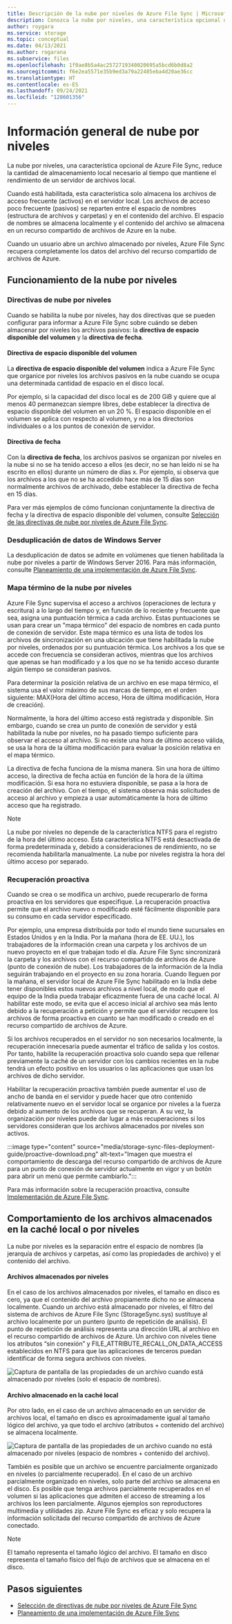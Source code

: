 ```yaml
---
title: Descripción de la nube por niveles de Azure File Sync | Microsoft Docs
description: Conozca la nube por niveles, una característica opcional de Azure File Sync. Los archivos a los que se accede con frecuencia se almacenan en caché localmente en el servidor; otros están organizados por niveles en Azure Files.
author: roygara
ms.service: storage
ms.topic: conceptual
ms.date: 04/13/2021
ms.author: rogarana
ms.subservice: files
ms.openlocfilehash: 1f0ae8b5a4ac2572719340020695a5bcd6b0d8a2
ms.sourcegitcommit: f6e2ea5571e35b9ed3a79a22485eba4d20ae36cc
ms.translationtype: HT
ms.contentlocale: es-ES
ms.lasthandoff: 09/24/2021
ms.locfileid: "128601356"
---
```

# <a name="cloud-tiering-overview"></a>Información general de nube por niveles

La nube por niveles, una característica opcional de Azure File Sync, reduce la cantidad de almacenamiento local necesario al tiempo que mantiene el rendimiento de un servidor de archivos local.

Cuando está habilitada, esta característica solo almacena los archivos de acceso frecuente (activos) en el servidor local. Los archivos de acceso poco frecuente (pasivos) se reparten entre el espacio de nombres (estructura de archivos y carpetas) y en el contenido del archivo. El espacio de nombres se almacena localmente y el contenido del archivo se almacena en un recurso compartido de archivos de Azure en la nube.

Cuando un usuario abre un archivo almacenado por niveles, Azure File Sync recupera completamente los datos del archivo del recurso compartido de archivos de Azure.

## <a name="how-cloud-tiering-works"></a>Funcionamiento de la nube por niveles

### <a name="cloud-tiering-policies"></a>Directivas de nube por niveles

Cuando se habilita la nube por niveles, hay dos directivas que se pueden configurar para informar a Azure File Sync sobre cuándo se deben almacenar por niveles los archivos pasivos: la **directiva de espacio disponible del volumen** y la **directiva de fecha**.

#### <a name="volume-free-space-policy"></a>Directiva de espacio disponible del volumen

La **directiva de espacio disponible del volumen** indica a Azure File Sync que organice por niveles los archivos pasivos en la nube cuando se ocupa una determinada cantidad de espacio en el disco local.

Por ejemplo, si la capacidad del disco local es de 200 GiB y quiere que al menos 40 permanezcan siempre libres, debe establecer la directiva de espacio disponible del volumen en un 20 %. El espacio disponible en el volumen se aplica con respecto al volumen, y no a los directorios individuales o a los puntos de conexión de servidor.

#### <a name="date-policy"></a>Directiva de fecha

Con la **directiva de fecha**, los archivos pasivos se organizan por niveles en la nube si no se ha tenido acceso a ellos (es decir, no se han leído ni se ha escrito en ellos) durante un número de días x. Por ejemplo, si observa que los archivos a los que no se ha accedido hace más de 15 días son normalmente archivos de archivado, debe establecer la directiva de fecha en 15 días.

Para ver más ejemplos de cómo funcionan conjuntamente la directiva de fecha y la directiva de espacio disponible del volumen, consulte [Selección de las directivas de nube por niveles de Azure File Sync](file-sync-choose-cloud-tiering-policies.md).

### <a name="windows-server-data-deduplication"></a>Desduplicación de datos de Windows Server

La desduplicación de datos se admite en volúmenes que tienen habilitada la nube por niveles a partir de Windows Server 2016. Para más información, consulte [Planeamiento de una implementación de Azure File Sync](file-sync-planning.md#data-deduplication).

### <a name="cloud-tiering-heatmap"></a>Mapa término de la nube por niveles

Azure File Sync supervisa el acceso a archivos (operaciones de lectura y escritura) a lo largo del tiempo y, en función de lo reciente y frecuente que sea, asigna una puntuación térmica a cada archivo. Estas puntuaciones se usan para crear un "mapa térmico" del espacio de nombres en cada punto de conexión de servidor. Este mapa térmico es una lista de todos los archivos de sincronización en una ubicación que tiene habilitada la nube por niveles, ordenados por su puntuación térmica. Los archivos a los que se accede con frecuencia se consideran activos, mientras que los archivos que apenas se han modificado y a los que no se ha tenido acceso durante algún tiempo se consideran pasivos.

Para determinar la posición relativa de un archivo en ese mapa térmico, el sistema usa el valor máximo de sus marcas de tiempo, en el orden siguiente: MAX(Hora del último acceso, Hora de última modificación, Hora de creación).

Normalmente, la hora del último acceso está registrada y disponible. Sin embargo, cuando se crea un punto de conexión de servidor y está habilitada la nube por niveles, no ha pasado tiempo suficiente para observar el acceso al archivo. Si no existe una hora de último acceso válida, se usa la hora de la última modificación para evaluar la posición relativa en el mapa térmico.

La directiva de fecha funciona de la misma manera. Sin una hora de último acceso, la directiva de fecha actúa en función de la hora de la última modificación. Si esa hora no estuviera disponible, se pasa a la hora de creación del archivo. Con el tiempo, el sistema observa más solicitudes de acceso al archivo y empieza a usar automáticamente la hora de último acceso que ha registrado.

> [!NOTE]
> La nube por niveles no depende de la característica NTFS para el registro de la hora del último acceso. Esta característica NTFS está desactivada de forma predeterminada y, debido a consideraciones de rendimiento, no se recomienda habilitarla manualmente. La nube por niveles registra la hora del último acceso por separado.

### <a name="proactive-recalling"></a>Recuperación proactiva

Cuando se crea o se modifica un archivo, puede recuperarlo de forma proactiva en los servidores que especifique. La recuperación proactiva permite que el archivo nuevo o modificado esté fácilmente disponible para su consumo en cada servidor especificado.

Por ejemplo, una empresa distribuida por todo el mundo tiene sucursales en Estados Unidos y en la India. Por la mañana (hora de EE. UU.), los trabajadores de la información crean una carpeta y los archivos de un nuevo proyecto en el que trabajan todo el día. Azure File Sync sincronizará la carpeta y los archivos con el recurso compartido de archivos de Azure (punto de conexión de nube). Los trabajadores de la información de la India seguirán trabajando en el proyecto en su zona horaria. Cuando lleguen por la mañana, el servidor local de Azure File Sync habilitado en la India debe tener disponibles estos nuevos archivos a nivel local, de modo que el equipo de la India pueda trabajar eficazmente fuera de una caché local. Al habilitar este modo, se evita que el acceso inicial al archivo sea más lento debido a la recuperación a petición y permite que el servidor recupere los archivos de forma proactiva en cuanto se han modificado o creado en el recurso compartido de archivos de Azure.

Si los archivos recuperados en el servidor no son necesarios localmente, la recuperación innecesaria puede aumentar el tráfico de salida y los costos. Por tanto, habilite la recuperación proactiva solo cuando sepa que rellenar previamente la caché de un servidor con los cambios recientes en la nube tendrá un efecto positivo en los usuarios o las aplicaciones que usan los archivos de dicho servidor.

Habilitar la recuperación proactiva también puede aumentar el uso de ancho de banda en el servidor y puede hacer que otro contenido relativamente nuevo en el servidor local se organice por niveles a la fuerza debido al aumento de los archivos que se recuperan. A su vez, la organización por niveles puede dar lugar a más recuperaciones si los servidores consideran que los archivos almacenados por niveles son activos.

:::image type="content" source="media/storage-sync-files-deployment-guide/proactive-download.png" alt-text="Imagen que muestra el comportamiento de descarga del recurso compartido de archivos de Azure para un punto de conexión de servidor actualmente en vigor y un botón para abrir un menú que permite cambiarlo.":::

Para más información sobre la recuperación proactiva, consulte [Implementación de Azure File Sync](file-sync-deployment-guide.md#proactively-recall-new-and-changed-files-from-an-azure-file-share).

## <a name="tiered-vs-locally-cached-file-behavior"></a>Comportamiento de los archivos almacenados en la caché local o por niveles

La nube por niveles es la separación entre el espacio de nombres (la jerarquía de archivos y carpetas, así como las propiedades de archivo) y el contenido del archivo.

#### <a name="tiered-file"></a>Archivos almacenados por niveles

En el caso de los archivos almacenados por niveles, el tamaño en disco es cero, ya que el contenido del archivo propiamente dicho no se almacena localmente. Cuando un archivo está almacenado por niveles, el filtro del sistema de archivos de Azure File Sync (StorageSync.sys) sustituye al archivo localmente por un puntero (punto de repetición de análisis). El punto de repetición de análisis representa una dirección URL al archivo en el recurso compartido de archivos de Azure. Un archivo con niveles tiene los atributos “sin conexión” y FILE_ATTRIBUTE_RECALL_ON_DATA_ACCESS establecidos en NTFS para que las aplicaciones de terceros puedan identificar de forma segura archivos con niveles.

![Captura de pantalla de las propiedades de un archivo cuando está almacenado por niveles (solo el espacio de nombres).](media/storage-sync-cloud-tiering-overview/cloud-tiering-overview-2.png)

#### <a name="locally-cached-file"></a>Archivo almacenado en la caché local

Por otro lado, en el caso de un archivo almacenado en un servidor de archivos local, el tamaño en disco es aproximadamente igual al tamaño lógico del archivo, ya que todo el archivo (atributos + contenido del archivo) se almacena localmente.

![Captura de pantalla de las propiedades de un archivo cuando no está almacenado por niveles (espacio de nombres + contenido del archivo).](media/storage-sync-cloud-tiering-overview/cloud-tiering-overview-1.png)

También es posible que un archivo se encuentre parcialmente organizado en niveles (o parcialmente recuperado). En el caso de un archivo parcialmente organizado en niveles, solo parte del archivo se almacena en el disco. Es posible que tenga archivos parcialmente recuperados en el volumen si las aplicaciones que admiten el acceso de streaming a los archivos los leen parcialmente. Algunos ejemplos son reproductores multimedia y utilidades zip. Azure File Sync es eficaz y solo recupera la información solicitada del recurso compartido de archivos de Azure conectado.

> [!NOTE]
> El tamaño representa el tamaño lógico del archivo. El tamaño en disco representa el tamaño físico del flujo de archivos que se almacena en el disco.

## <a name="next-steps"></a>Pasos siguientes

- [Selección de directivas de nube por niveles de Azure File Sync](file-sync-choose-cloud-tiering-policies.md)
- [Planeamiento de una implementación de Azure File Sync](file-sync-planning.md)
